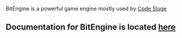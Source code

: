 BitEngine is a powerful game engine mostly used by [Code Sluge](https://www.youtube.com/channel/UClju0L071wQRCRoJWt76qig?view_as=subscriber)

## Documentation for BitEngine is located [here](Documentation/Documentation.md)
